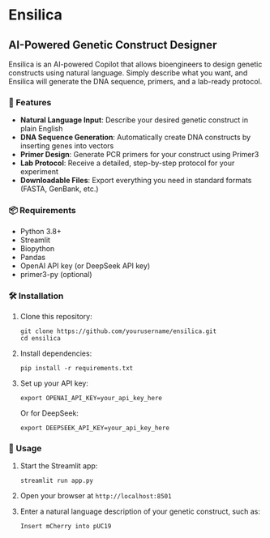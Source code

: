 # Ensilica

## AI-Powered Genetic Construct Designer

Ensilica is an AI-powered Copilot that allows bioengineers to design genetic constructs using natural language. Simply describe what you want, and Ensilica will generate the DNA sequence, primers, and a lab-ready protocol.

### 🧪 Features

- **Natural Language Input**: Describe your desired genetic construct in plain English
- **DNA Sequence Generation**: Automatically create DNA constructs by inserting genes into vectors
- **Primer Design**: Generate PCR primers for your construct using Primer3
- **Lab Protocol**: Receive a detailed, step-by-step protocol for your experiment
- **Downloadable Files**: Export everything you need in standard formats (FASTA, GenBank, etc.)

### 📦 Requirements

- Python 3.8+
- Streamlit
- Biopython
- Pandas
- OpenAI API key (or DeepSeek API key)
- primer3-py (optional)

### 🛠️ Installation

1. Clone this repository:
   ```
   git clone https://github.com/yourusername/ensilica.git
   cd ensilica
   ```

2. Install dependencies:
   ```
   pip install -r requirements.txt
   ```

3. Set up your API key:
   ```
   export OPENAI_API_KEY=your_api_key_here
   ```
   Or for DeepSeek:
   ```
   export DEEPSEEK_API_KEY=your_api_key_here
   ```

### 🚀 Usage

1. Start the Streamlit app:
   ```
   streamlit run app.py
   ```

2. Open your browser at `http://localhost:8501`

3. Enter a natural language description of your genetic construct, such as:
   ```
   Insert mCherry into pUC19 